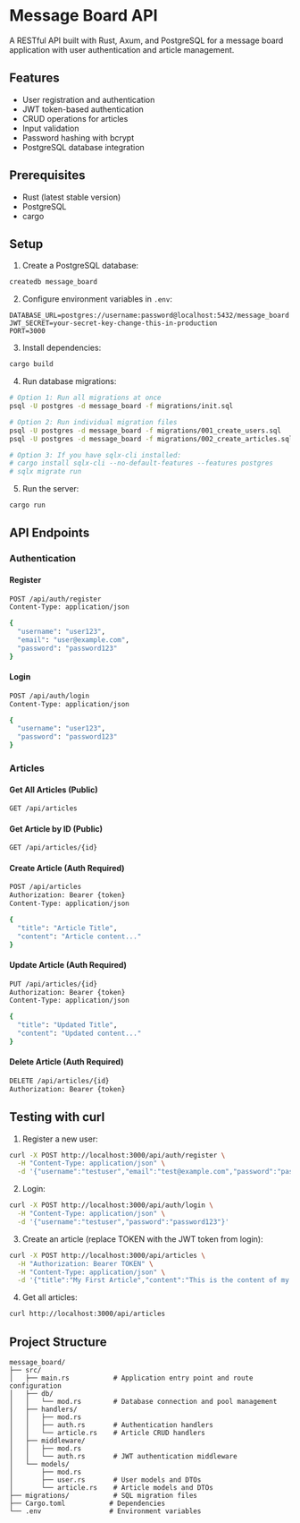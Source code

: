 # Message Board API

A RESTful API built with Rust, Axum, and PostgreSQL for a message board application with user authentication and article management.

## Features

- User registration and authentication
- JWT token-based authentication
- CRUD operations for articles
- Input validation
- Password hashing with bcrypt
- PostgreSQL database integration

## Prerequisites

- Rust (latest stable version)
- PostgreSQL
- cargo

## Setup

1. Create a PostgreSQL database:
```bash
createdb message_board
```

2. Configure environment variables in `.env`:
```
DATABASE_URL=postgres://username:password@localhost:5432/message_board
JWT_SECRET=your-secret-key-change-this-in-production
PORT=3000
```

3. Install dependencies:
```bash
cargo build
```

4. Run database migrations:
```bash
# Option 1: Run all migrations at once
psql -U postgres -d message_board -f migrations/init.sql

# Option 2: Run individual migration files
psql -U postgres -d message_board -f migrations/001_create_users.sql
psql -U postgres -d message_board -f migrations/002_create_articles.sql

# Option 3: If you have sqlx-cli installed:
# cargo install sqlx-cli --no-default-features --features postgres
# sqlx migrate run
```

5. Run the server:
```bash
cargo run
```

## API Endpoints

### Authentication

#### Register
```bash
POST /api/auth/register
Content-Type: application/json

{
  "username": "user123",
  "email": "user@example.com",
  "password": "password123"
}
```

#### Login
```bash
POST /api/auth/login
Content-Type: application/json

{
  "username": "user123",
  "password": "password123"
}
```

### Articles

#### Get All Articles (Public)
```bash
GET /api/articles
```

#### Get Article by ID (Public)
```bash
GET /api/articles/{id}
```

#### Create Article (Auth Required)
```bash
POST /api/articles
Authorization: Bearer {token}
Content-Type: application/json

{
  "title": "Article Title",
  "content": "Article content..."
}
```

#### Update Article (Auth Required)
```bash
PUT /api/articles/{id}
Authorization: Bearer {token}
Content-Type: application/json

{
  "title": "Updated Title",
  "content": "Updated content..."
}
```

#### Delete Article (Auth Required)
```bash
DELETE /api/articles/{id}
Authorization: Bearer {token}
```

## Testing with curl

1. Register a new user:
```bash
curl -X POST http://localhost:3000/api/auth/register \
  -H "Content-Type: application/json" \
  -d '{"username":"testuser","email":"test@example.com","password":"password123"}'
```

2. Login:
```bash
curl -X POST http://localhost:3000/api/auth/login \
  -H "Content-Type: application/json" \
  -d '{"username":"testuser","password":"password123"}'
```

3. Create an article (replace TOKEN with the JWT token from login):
```bash
curl -X POST http://localhost:3000/api/articles \
  -H "Authorization: Bearer TOKEN" \
  -H "Content-Type: application/json" \
  -d '{"title":"My First Article","content":"This is the content of my article."}'
```

4. Get all articles:
```bash
curl http://localhost:3000/api/articles
```

## Project Structure

```
message_board/
├── src/
│   ├── main.rs           # Application entry point and route configuration
│   ├── db/
│   │   └── mod.rs        # Database connection and pool management
│   ├── handlers/
│   │   ├── mod.rs
│   │   ├── auth.rs       # Authentication handlers
│   │   └── article.rs    # Article CRUD handlers
│   ├── middleware/
│   │   ├── mod.rs
│   │   └── auth.rs       # JWT authentication middleware
│   └── models/
│       ├── mod.rs
│       ├── user.rs       # User models and DTOs
│       └── article.rs    # Article models and DTOs
├── migrations/           # SQL migration files
├── Cargo.toml           # Dependencies
└── .env                 # Environment variables
```